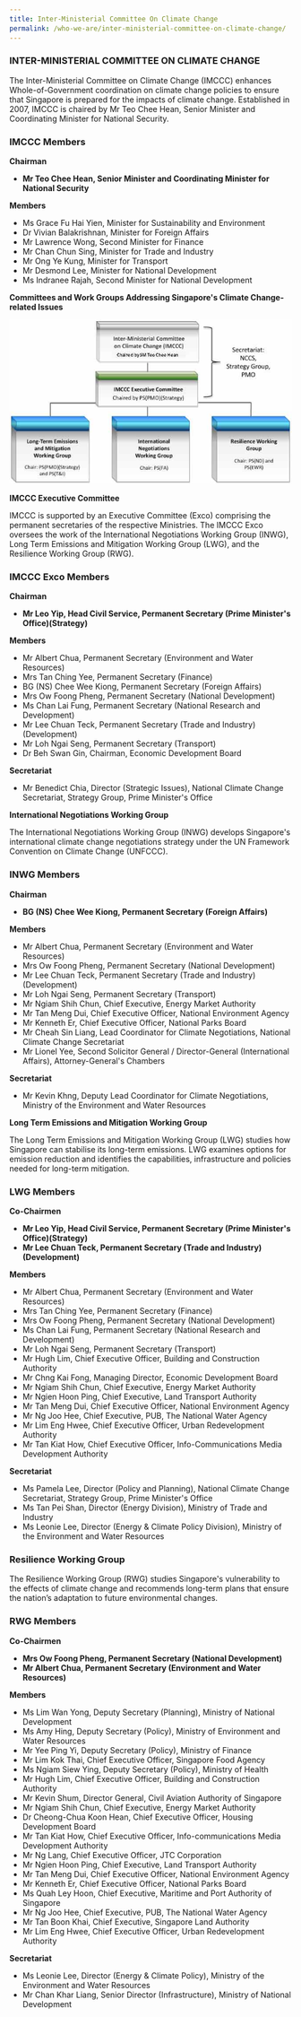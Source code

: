 ```yaml
---
title: Inter-Ministerial Committee On Climate Change
permalink: /who-we-are/inter-ministerial-committee-on-climate-change/
---
```


### INTER-MINISTERIAL COMMITTEE ON CLIMATE CHANGE

The Inter-Ministerial Committee on Climate Change (IMCCC) enhances Whole-of-Government coordination on climate change policies to ensure that Singapore is prepared for the impacts of climate change. Established in 2007, IMCCC is chaired by Mr Teo Chee Hean, Senior Minister and Coordinating Minister for National Security.

### IMCCC Members

**Chairman**

* **Mr Teo Chee Hean, Senior Minister and Coordinating Minister for National Security**

**Members**

* Ms Grace Fu Hai Yien, Minister for Sustainability and Environment 
* Dr Vivian Balakrishnan, Minister for Foreign Affairs  
* Mr Lawrence Wong, Second Minister for Finance  
* Mr Chan Chun Sing, Minister for Trade and Industry  
* Mr Ong Ye Kung, Minister for Transport
* Mr Desmond Lee, Minister for National Development
* Ms Indranee Rajah, Second Minister for National Development

**Committees and Work Groups Addressing Singapore's Climate Change-related Issues**

![committees-and-work-groups-addressing-singapores-climate-change-related-issues-updated](/images/committees-and-work-groups-addressing-singapores-climate-change-related-issues-updated.jpg  "committees-and-work-groups-addressing-singapores-climate-change-related-issues-updated")

**IMCCC Executive Committee**

IMCCC is supported by an Executive Committee (Exco) comprising the permanent secretaries of the respective Ministries. The IMCCC Exco oversees the work of the International Negotiations Working Group (INWG), Long Term Emissions and Mitigation Working Group (LWG), and the Resilience Working Group (RWG).

### IMCCC Exco Members

**Chairman**

* **Mr Leo Yip, Head Civil Service, Permanent Secretary (Prime Minister's Office)(Strategy)**

**Members**

* Mr Albert Chua, Permanent Secretary (Environment and Water Resources)  
* Mrs Tan Ching Yee, Permanent Secretary (Finance)  
* BG (NS) Chee Wee Kiong, Permanent Secretary (Foreign Affairs)  
* Mrs Ow Foong Pheng, Permanent Secretary (National Development)  
* Ms Chan Lai Fung, Permanent Secretary (National Research and Development)  
* Mr Lee Chuan Teck, Permanent Secretary (Trade and Industry)(Development) 
* Mr Loh Ngai Seng, Permanent Secretary (Transport)  
* Dr Beh Swan Gin, Chairman, Economic Development Board

**Secretariat**

* Mr Benedict Chia, Director (Strategic Issues), National Climate Change Secretariat, Strategy Group, Prime Minister's Office

**International Negotiations Working Group**

The International Negotiations Working Group (INWG) develops Singapore's international climate change negotiations strategy under the UN Framework Convention on Climate Change (UNFCCC).

### INWG Members

**Chairman**

* **BG (NS) Chee Wee Kiong, Permanent Secretary (Foreign Affairs)**

**Members**

* Mr Albert Chua, Permanent Secretary (Environment and Water Resources)  
* Mrs Ow Foong Pheng, Permanent Secretary (National Development)  
* Mr Lee Chuan Teck, Permanent Secretary (Trade and Industry)(Development) 
* Mr Loh Ngai Seng, Permanent Secretary (Transport)  
* Mr Ngiam Shih Chun, Chief Executive, Energy Market Authority  
* Mr Tan Meng Dui, Chief Executive Officer, National Environment Agency  
* Mr Kenneth Er, Chief Executive Officer, National Parks Board  
* Mr Cheah Sin Liang, Lead Coordinator for Climate Negotiations, National Climate Change Secretariat  
* Mr Lionel Yee, Second Solicitor General / Director-General (International Affairs), Attorney-General's Chambers

**Secretariat**

* Mr Kevin Khng, Deputy Lead Coordinator for Climate Negotiations, Ministry of the Environment and Water Resources

**Long Term Emissions and Mitigation Working Group**

The Long Term Emissions and Mitigation Working Group (LWG) studies how Singapore can stabilise its long-term emissions. LWG examines options for emission reduction and identifies the capabilities, infrastructure and policies needed for long-term mitigation.

### LWG Members

**Co-Chairmen**

* **Mr Leo Yip, Head Civil Service, Permanent Secretary (Prime Minister's Office)(Strategy)**  
* **Mr Lee Chuan Teck, Permanent Secretary (Trade and Industry)(Development)**

**Members**

* Mr Albert Chua, Permanent Secretary (Environment and Water Resources)  
* Mrs Tan Ching Yee, Permanent Secretary (Finance)  
* Mrs Ow Foong Pheng, Permanent Secretary (National Development)  
* Ms Chan Lai Fung, Permanent Secretary (National Research and Development)  
* Mr Loh Ngai Seng, Permanent Secretary (Transport)  
* Mr Hugh Lim, Chief Executive Officer, Building and Construction Authority  
* Mr Chng Kai Fong, Managing Director, Economic Development Board  
* Mr Ngiam Shih Chun, Chief Executive, Energy Market Authority  
* Mr Ngien Hoon Ping, Chief Executive, Land Transport Authority  
* Mr Tan Meng Dui, Chief Executive Officer, National Environment Agency  
* Mr Ng Joo Hee, Chief Executive, PUB, The National Water Agency   
* Mr Lim Eng Hwee, Chief Executive Officer, Urban Redevelopment Authority  
* Mr Tan Kiat How, Chief Executive Officer, Info-Communications Media Development   Authority

**Secretariat**

* Ms Pamela Lee, Director (Policy and Planning), National Climate Change Secretariat, Strategy Group, Prime Minister's Office  
* Ms Tan Pei Shan, Director (Energy Division), Ministry of Trade and Industry  
* Ms Leonie Lee, Director (Energy & Climate Policy Division), Ministry of the Environment and Water Resources

### Resilience Working Group

The Resilience Working Group (RWG) studies Singapore's vulnerability to the effects of climate change and recommends long-term plans that ensure the nation’s adaptation to future environmental changes.

### RWG Members

**Co-Chairmen** 

* **Mrs Ow Foong Pheng, Permanent Secretary (National Development)**  
* **Mr Albert Chua, Permanent Secretary (Environment and Water Resources)**

**Members**

* Ms Lim Wan Yong, Deputy Secretary (Planning), Ministry of National Development  
* Ms Amy Hing, Deputy Secretary (Policy), Ministry of Environment and Water Resources  
* Mr Yee Ping Yi, Deputy Secretary (Policy), Ministry of Finance  
* Mr Lim Kok Thai, Chief Executive Officer, Singapore Food Agency  
* Ms Ngiam Siew Ying, Deputy Secretary (Policy), Ministry of Health  
* Mr Hugh Lim, Chief Executive Officer, Building and Construction Authority  
* Mr Kevin Shum, Director General, Civil Aviation Authority of Singapore  
* Mr Ngiam Shih Chun, Chief Executive, Energy Market Authority  
* Dr Cheong-Chua Koon Hean, Chief Executive Officer, Housing Development Board  
* Mr Tan Kiat How, Chief Executive Officer, Info-communications Media Development Authority  
* Mr Ng Lang, Chief Executive Officer, JTC Corporation  
* Mr Ngien Hoon Ping, Chief Executive, Land Transport Authority  
* Mr Tan Meng Dui, Chief Executive Officer, National Environment Agency  
* Mr Kenneth Er, Chief Executive Officer, National Parks Board  
* Ms Quah Ley Hoon, Chief Executive, Maritime and Port Authority of Singapore  
* Mr Ng Joo Hee, Chief Executive, PUB, The National Water Agency  
* Mr Tan Boon Khai, Chief Executive, Singapore Land Authority  
* Mr Lim Eng Hwee, Chief Executive Officer, Urban Redevelopment Authority  

**Secretariat**

* Ms Leonie Lee, Director (Energy & Climate Policy), Ministry of the Environment and Water Resources  
* Mr Chan Khar Liang, Senior Director (Infrastructure), Ministry of National Development






